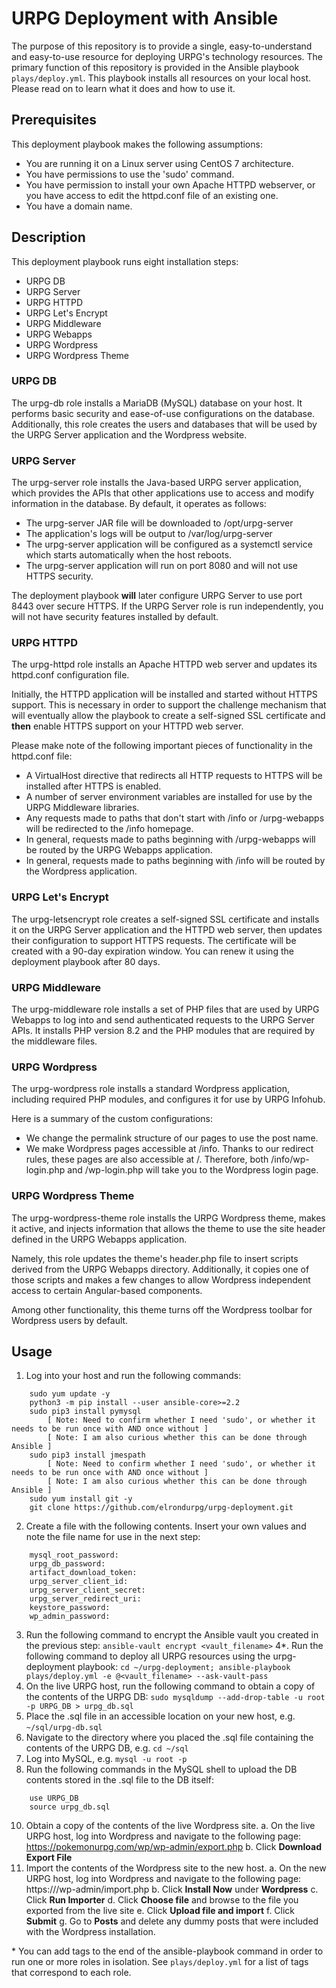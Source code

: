 # URPG Deployment with Ansible

The purpose of this repository is to provide a single, easy-to-understand and easy-to-use resource for deploying URPG's technology resources. 
The primary function of this repository is provided in the Ansible playbook `plays/deploy.yml`. This playbook installs all resources on your local host.
Please read on to learn what it does and how to use it. 

## Prerequisites

This deployment playbook makes the following assumptions: 
- You are running it on a Linux server using CentOS 7 architecture. 
- You have permissions to use the 'sudo' command. 
- You have permission to install your own Apache HTTPD webserver, or you have access to edit the httpd.conf file of an existing one. 
- You have a domain name. 

## Description

This deployment playbook runs eight installation steps:
- URPG DB
- URPG Server 
- URPG HTTPD
- URPG Let's Encrypt
- URPG Middleware
- URPG Webapps
- URPG Wordpress
- URPG Wordpress Theme

### URPG DB

The urpg-db role installs a MariaDB (MySQL) database on your host. It performs basic security and ease-of-use configurations on the database. Additionally, this role creates the users and databases that will be used by the URPG Server application and the Wordpress website. 

### URPG Server

The urpg-server role installs the Java-based URPG server application, which provides the APIs that other applications use to access and modify information in the database. By default, it operates as follows:
- The urpg-server JAR file will be downloaded to /opt/urpg-server
- The application's logs will be output to /var/log/urpg-server
- The urpg-server application will be configured as a systemctl service which starts automatically when the host reboots.
- The urpg-server application will run on port 8080 and will not use HTTPS security. 

The deployment playbook **will** later configure URPG Server to use port 8443 over secure HTTPS. If the URPG Server role is run independently, you will not have security features installed by default. 

### URPG HTTPD

The urpg-httpd role installs an Apache HTTPD web server and updates its httpd.conf configuration file. 

Initially, the HTTPD application will be installed and started without HTTPS support. This is necessary in order to support the challenge mechanism that will eventually allow the playbook to create a self-signed SSL certificate and **then** enable HTTPS support on your HTTPD web server.

Please make note of the following important pieces of functionality in the httpd.conf file:
- A VirtualHost directive that redirects all HTTP requests to HTTPS will be installed after HTTPS is enabled. 
- A number of server environment variables are installed for use by the URPG Middleware libraries. 
- Any requests made to paths that don't start with /info or /urpg-webapps will be redirected to the /info homepage. 
- In general, requests made to paths beginning with /urpg-webapps will be routed by the URPG Webapps application.
- In general, requests made to paths beginning with /info will be routed by the Wordpress application. 

### URPG Let's Encrypt

The urpg-letsencrypt role creates a self-signed SSL certificate and installs it on the URPG Server application and the HTTPD web server, then updates their configuration to support HTTPS requests. The certificate will be created with a 90-day expiration window. You can renew it using the deployment playbook after 80 days. 

### URPG Middleware

The urpg-middleware role installs a set of PHP files that are used by URPG Webapps to log into and send authenticated requests to the URPG Server APIs. It installs PHP version 8.2 and the PHP modules that are required by the middleware files. 

### URPG Wordpress

The urpg-wordpress role installs a standard Wordpress application, including required PHP modules, and configures it for use by URPG Infohub.

Here is a summary of the custom configurations: 
- We change the permalink structure of our pages to use the post name. 
- We make Wordpress pages accessible at /info. Thanks to our redirect rules, these pages are also accessible at /. Therefore, both /info/wp-login.php and /wp-login.php will take you to the Wordpress login page. 

### URPG Wordpress Theme

The urpg-wordpress-theme role installs the URPG Wordpress theme, makes it active, and injects information that allows the theme to use the site header defined in the URPG Webapps application. 

Namely, this role updates the theme's header.php file to insert scripts derived from the URPG Webapps directory. Additionally, it copies one of those scripts and makes a few changes to allow Wordpress independent access to certain Angular-based components. 

Among other functionality, this theme turns off the Wordpress toolbar for Wordpress users by default. 

## Usage

1. Log into your host and run the following commands: 
```
	sudo yum update -y
	python3 -m pip install --user ansible-core>=2.2
	sudo pip3 install pymysql
		[ Note: Need to confirm whether I need 'sudo', or whether it needs to be run once with AND once without ]
		[ Note: I am also curious whether this can be done through Ansible ]
	sudo pip3 install jmespath
		[ Note: Need to confirm whether I need 'sudo', or whether it needs to be run once with AND once without ]
		[ Note: I am also curious whether this can be done through Ansible ]
	sudo yum install git -y
	git clone https://github.com/elrondurpg/urpg-deployment.git
```	
2. Create a file with the following contents. Insert your own values and note the file name for use in the next step:
```
	mysql_root_password: 
	urpg_db_password: 
	artifact_download_token: 
	urpg_server_client_id: 
	urpg_server_client_secret: 
	urpg_server_redirect_uri: 
	keystore_password: 
	wp_admin_password: 
```
3. Run the following command to encrypt the Ansible vault you created in the previous step: `ansible-vault encrypt <vault_filename>`
4\*. Run the following command to deploy all URPG resources using the urpg-deployment playbook: `cd ~/urpg-deployment; ansible-playbook plays/deploy.yml -e @<vault_filename> --ask-vault-pass`
5. On the live URPG host, run the following command to obtain a copy of the contents of the URPG DB: `sudo mysqldump --add-drop-table -u root -p URPG_DB > urpg_db.sql`
6. Place the .sql file in an accessible location on your new host, e.g. `~/sql/urpg-db.sql`
7. Navigate to the directory where you placed the .sql file containing the contents of the URPG DB, e.g. `cd ~/sql`
8. Log into MySQL, e.g. `mysql -u root -p`
9. Run the following commands in the MySQL shell to upload the DB contents stored in the .sql file to the DB itself:
```
	use URPG_DB
	source urpg_db.sql
```	
10. Obtain a copy of the contents of the live Wordpress site.
	a. On the live URPG host, log into Wordpress and navigate to the following page: https://pokemonurpg.com/wp/wp-admin/export.php
	b. Click **Download Export File**
11. Import the contents of the Wordpress site to the new host.
	a. On the new URPG host, log into Wordpress and navigate to the following page: https://<your domain here>/wp-admin/import.php
	b. Click **Install Now** under **Wordpress**
	c. Click **Run Importer**
	d. Click **Choose file** and browse to the file you exported from the live site
	e. Click **Upload file and import**
	f. Click **Submit**
	g. Go to **Posts** and delete any dummy posts that were included with the Wordpress installation.

\* You can add tags to the end of the ansible-playbook command in order to run one or more roles in isolation. See `plays/deploy.yml` for a list of tags that correspond to each role.